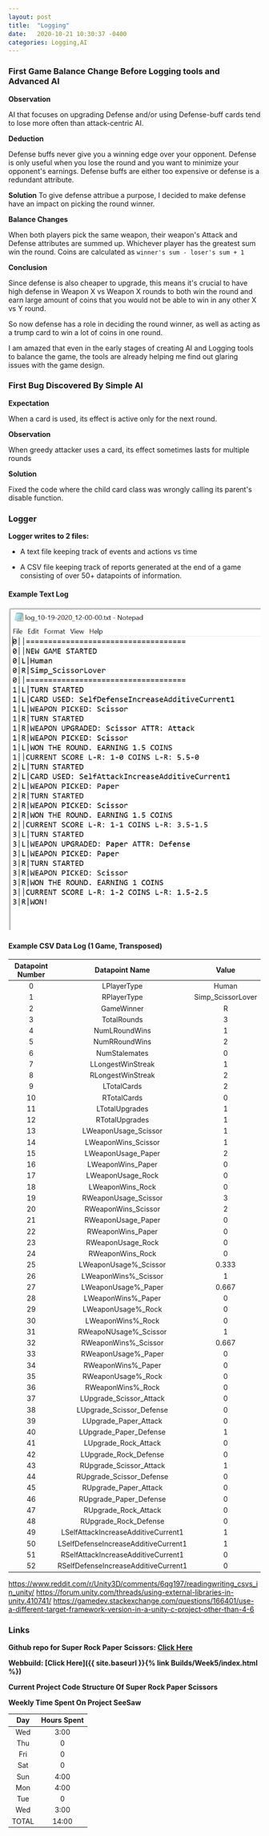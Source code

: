 ```yaml
---
layout: post
title:  "Logging"
date:   2020-10-21 10:30:37 -0400
categories: Logging,AI
---
```


### First Game Balance Change Before Logging tools and Advanced AI

**Observation** 

AI that focuses on upgrading Defense and/or using Defense-buff cards tend to lose more often than attack-centric AI.

**Deduction** 

Defense buffs never give you a winning edge over your opponent. Defense is only useful when you lose the round and you want to minimize your opponent's earnings. Defense buffs are either too expensive or defense is a redundant attribute.

**Solution**
To give defense attribue a purpose, I decided to make defense have an impact on picking the round winner.

**Balance Changes**

When both players pick the same weapon, their weapon's Attack and Defense attributes are summed up. Whichever player has the greatest sum win the round. Coins are calculated as ```winner's sum - loser's sum + 1```

**Conclusion**

Since defense is also cheaper to upgrade, this means it's crucial to have high defense in Weapon X vs Weapon X rounds to both win the round and earn large amount of coins that you would not be able to win in any other X vs Y round.

So now defense has a role in deciding the round winner, as well as acting as a trump card to win a lot of coins in one round.

I am amazed that even in the early stages of creating AI and Logging tools to balance the game, the tools are already helping me find out glaring issues with the game design.

### First Bug Discovered By Simple AI

**Expectation**

When a card is used, its effect is active only for the next round.

**Observation**

When greedy attacker uses a card, its effect sometimes lasts for multiple rounds

**Solution**

Fixed the code where the child card class was wrongly calling its parent's disable function.

### Logger

**Logger writes to 2 files:** 

* A text file keeping track of events and actions vs time

* A CSV file keeping track of reports generated at the end of a game consisting of over 50+ datapoints of information.

#### Example Text Log

![m](/Resources/LogTxt1.PNG)

#### Example CSV Data Log (1 Game, Transposed)

| Datapoint Number | Datapoint Name | Value |
|:-:|:-:|:-:|
| 0 | LPlayerType | Human | 
| 1 | RPlayerType | Simp_ScissorLover | 
| 2 | GameWinner | R | 
| 3 | TotalRounds | 3 |
| 4 | NumLRoundWins | 1 |
| 5 | NumRRoundWins | 2 |
| 6 | NumStalemates | 0 |
| 7 | LLongestWinStreak | 1 |
| 8 | RLongestWinStreak | 2 |
| 9 | LTotalCards | 2 |
| 10 | RTotalCards | 0 |
| 11 | LTotalUpgrades | 1 |
| 12 | RTotalUpgrades | 1 |
| 13 | LWeaponUsage_Scissor | 1 |
| 14 | LWeaponWins_Scissor | 1 |
| 15 | LWeaponUsage_Paper | 2 |
| 16 | LWeaponWins_Paper | 0 |
| 17 | LWeaponUsage_Rock | 0 |
| 18 | LWeaponWins_Rock | 0 |
| 19 | RWeaponUsage_Scissor | 3 |
| 20 | RWeaponWins_Scissor | 2 |
| 21 | RWeaponUsage_Paper | 0 |
| 22 | RWeaponWins_Paper | 0 |
| 23 | RWeaponUsage_Rock | 0 |
| 24 | RWeaponWins_Rock | 0 |
| 25 | LWeaponUsage%_Scissor | 0.333|
| 26 | LWeaponWins%_Scissor | 1 |
| 27 | LWeaponUsage%_Paper | 0.667 |
| 28 | LWeaponWins%_Paper | 0 |
| 29 | LWeaponUsage%_Rock | 0 |
| 30 | LWeaponWins%_Rock | 0 |
| 31 | RWeapoNUsage%_Scissor | 1|
| 32 | RWeaponWins%_Scissor | 0.667 |
| 33 | RWeaponUsage%_Paper | 0 |
| 34 | RWeaponWins%_Paper | 0 |
| 35 | RWeaponUsage%_Rock | 0 |
| 36 | RWeaponWins%_Rock | 0 |
| 37 | LUpgrade_Scissor_Attack | 0 |
| 38 | LUpgrade_Scissor_Defense | 0 |
| 39 | LUpgrade_Paper_Attack | 0 |
| 40 | LUpgrade_Paper_Defense | 1 |
| 41 | LUpgrade_Rock_Attack | 0 |
| 42 | LUpgrade_Rock_Defense | 0 |
| 43 | RUpgrade_Scissor_Attack | 1 |
| 44 | RUpgrade_Scissor_Defense | 0 |
| 45 | RUpgrade_Paper_Attack | 0 |
| 46 | RUpgrade_Paper_Defense | 0 |
| 47 | RUpgrade_Rock_Attack | 0 |
| 48 | RUpgrade_Rock_Defense | 0 |
| 49 | LSelfAttackIncreaseAdditiveCurrent1 | 1 |	
| 50 | LSelfDefenseIncreaseAdditiveCurrent1 | 1 |
| 51 | RSelfAttackIncreaseAdditiveCurrent1 | 0 |
| 52 | RSelfDefenseIncreaseAdditiveCurrent1 | 0 |



https://www.reddit.com/r/Unity3D/comments/6qg197/readingwriting_csvs_in_unity/
https://forum.unity.com/threads/using-external-libraries-in-unity.410741/
https://gamedev.stackexchange.com/questions/166401/use-a-different-target-framework-version-in-a-unity-c-project-other-than-4-6


### Links

**Github repo for Super Rock Paper Scissors: [Click Here](https://github.com/bahaokten/Research_RPC)**

**Webbuild: [Click Here]({{ site.baseurl }}{% link Builds/Week5/index.html %})**


**Current Project Code Structure Of Super Rock Paper Scissors**



**Weekly Time Spent On Project SeeSaw**

| Day  | Hours Spent |
|:-:|:-:|
| Wed | 3:00| 
| Thu | 0| 
| Fri | 0| 
| Sat | 0| 
| Sun | 4:00| 
| Mon | 4:00| 
| Tue | 0| 
| Wed | 3:00|
|TOTAL | 14:00| 